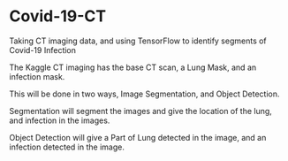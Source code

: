 # Covid-19-CT
Taking CT imaging data, and using TensorFlow to identify segments of Covid-19 Infection

The Kaggle CT imaging has the base CT scan, a Lung Mask, and an infection mask.

This will be done in two ways, Image Segmentation, and Object Detection.

Segmentation will segment the images and give the location of the lung, and infection
in the images.

Object Detection will give a Part of Lung detected in the image, and an infection detected
in the image.
